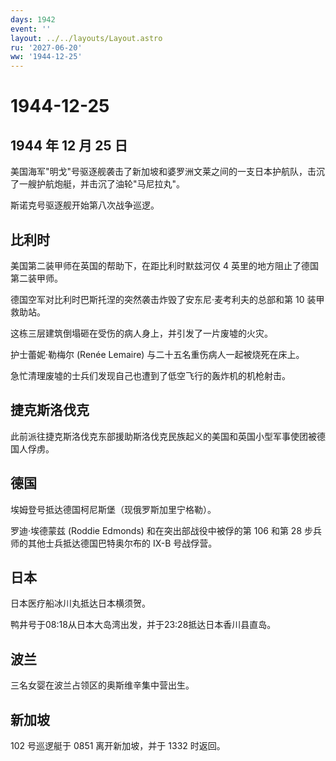 ```yaml
---
days: 1942
event: ''
layout: ../../layouts/Layout.astro
ru: '2027-06-20'
ww: '1944-12-25'
---
```


# 1944-12-25

## 1944 年 12 月 25 日

美国海军"明戈"号驱逐舰袭击了新加坡和婆罗洲文莱之间的一支日本护航队，击沉了一艘护航炮艇，并击沉了油轮"马尼拉丸"。

斯诺克号驱逐舰开始第八次战争巡逻。

## 比利时

美国第二装甲师在英国的帮助下，在距比利时默兹河仅 4
英里的地方阻止了德国第二装甲师。

德国空军对比利时巴斯托涅的突然袭击炸毁了安东尼·麦考利夫的总部和第 10
装甲救助站。

这栋三层建筑倒塌砸在受伤的病人身上，并引发了一片废墟的火灾。

护士蕾妮·勒梅尔 (Renée Lemaire) 与二十五名重伤病人一起被烧死在床上。

急忙清理废墟的士兵们发现自己也遭到了低空飞行的轰炸机的机枪射击。

## 捷克斯洛伐克

此前派往捷克斯洛伐克东部援助斯洛伐克民族起义的美国和英国小型军事使团被德国人俘虏。

## 德国

埃姆登号抵达德国柯尼斯堡（现俄罗斯加里宁格勒）。

罗迪·埃德蒙兹 (Roddie Edmonds) 和在突出部战役中被俘的第 106 和第 28
步兵师的其他士兵抵达德国巴特奥尔布的 IX-B 号战俘营。

## 日本

日本医疗船冰川丸抵达日本横须贺。

鸭井号于08:18从日本大岛湾出发，并于23:28抵达日本香川县直岛。

## 波兰

三名女婴在波兰占领区的奥斯维辛集中营出生。

## 新加坡

102 号巡逻艇于 0851 离开新加坡，并于 1332 时返回。